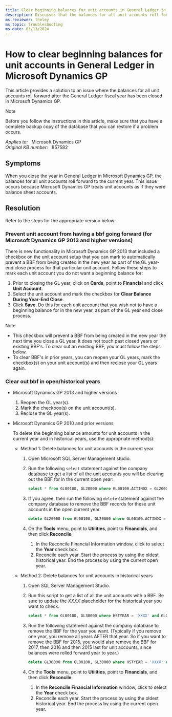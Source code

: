 ```yaml
---
title: Clear beginning balances for unit accounts in General Ledger in Microsoft Dynamics GP
description: Discusses that the balances for all unit accounts roll forward after the General Ledger fiscal year has been closed in Microsoft Dynamics GP. Describes how to delete the beginning balances for the unit accounts.
ms.reviewer: theley
ms.topic: troubleshooting
ms.date: 03/13/2024
---
```

# How to clear beginning balances for unit accounts in General Ledger in Microsoft Dynamics GP

This article provides a solution to an issue where the balances for all unit accounts roll forward after the General Ledger fiscal year has been closed in Microsoft Dynamics GP.

> [!NOTE]
> Before you follow the instructions in this article, make sure that you have a complete backup copy of the database that you can restore if a problem occurs.

_Applies to:_ &nbsp; Microsoft Dynamics GP  
_Original KB number:_ &nbsp; 857582

## Symptoms

When you close the year in General Ledger in Microsoft Dynamics GP, the balances for all unit accounts roll forward to the current year. This issue occurs because Microsoft Dynamics GP treats unit accounts as if they were balance sheet accounts.

## Resolution

Refer to the steps for the appropriate version below:

### Prevent unit account from having a bbf going forward (for Microsoft Dynamics GP 2013 and higher versions)

There is new functionality in Microsoft Dynamics GP 2013 that included a checkbox on the unit account setup that you can mark to automatically prevent a BBF from being created in the new year as part of the GL year-end close process for that particular unit account. Follow these steps to mark each unit account you do not want a beginning balance for:

1. Prior to closing the GL year, click on **Cards**, point to **Financial** and click **Unit Account**.
2. Select the unit account and mark the checkbox for **Clear Balance During Year-End Close**.
3. Click **Save**. Do this for each unit account that you wish not to have a beginning balance for in the new year, as part of the GL year end close process.

> [!NOTE]
>
> - This checkbox will prevent a BBF from being created in the new year the next time you close a GL year. It does not touch past closed years or existing BBF's. To clear out an existing BBF, you must follow the steps below.
> - To clear BBF's in prior years, you can reopen your GL years, mark the checkbox(s) on your unit account(s) and then reclose your GL years again.

### Clear out bbf in open/historical years

- Microsoft Dynamics GP 2013 and higher versions

    1. Reopen the GL year(s).
    2. Mark the checkbox(s) on the unit account(s).
    3. Reclose the GL year(s).

- Microsoft Dynamics GP 2010 and prior versions

    To delete the beginning balance amounts for unit accounts in the current year and in historical years, use the appropriate method(s):

  - Method 1: Delete balances for unit accounts in the current year

    1. Open Microsoft SQL Server Management studio.  
    2. Run the following `select` statement against the company database to get a list of all the unit accounts you will be clearing out the BBF for in the current open year:

        ```sql
        select * from GL00100, GL20000 where GL00100.ACTINDX = GL20000.ACTINDX and GL00100.ACCTTYPE = 2 and GL20000.SOURCDOC = 'BBF'
        ```

    3. If you agree, then run the following `delete` statement against the company database to remove the BBF records for these unit accounts in the open current year.

        ```sql
        delete GL20000 from GL00100, GL20000 where GL00100.ACTINDX = GL20000.ACTINDX and GL00100.ACCTTYPE = 2 and GL20000.SOURCDOC = 'BBF'
        ```

    4. On the **Tools** menu, point to **Utilities**, point to **Financials**, and then click **Reconcile**.

        1. In the Reconcile Financial Information window, click to select the **Year** check box.
        2. Reconcile each year.  Start the process by using the oldest historical year. End the process by using the current open year.

  - Method 2: Delete balances for unit accounts in historical years

    1. Open SQL Server Management Studio.
    2. Run this script to get a list of all the unit accounts with a BBF. Be sure to update the *XXXX* placeholder for the historical year you want to check.  

        ```sql
        select * from GL00100, GL30000 where HSTYEAR = 'XXXX' and GL00100.ACTINDX = GL30000.ACTINDX and GL00100.ACCTTYPE = 2 and GL30000.SOURCDOC = 'BBF'
        ```

    3. Run the following statement against the company database to remove the BBF for the year you want. (Typically if you remove one year, you remove all years AFTER that year. So if you want to remove the BBF for 2015, you would also remove the BBF for 2017, then 2016 and then 2015 last for unit accounts, since balances were rolled forward year to year.)  

        ```sql
        delete GL30000 from GL00100, GL30000 where HSTYEAR = 'XXXX' and GL00100.ACTINDX = GL30000.ACTINDX and GL00100.ACCTTYPE = 2 and GL30000.SOURCDOC = 'BBF'
        ```

    4. On the **Tools** menu, point to **Utilities**, point to **Financials**, and then click **Reconcile**.
        1. In the **Reconcile Financial Information** window, click to select the **Year** check box.
        2. Reconcile each year. Start the process by using the oldest historical year. End the process by using the current open year.

